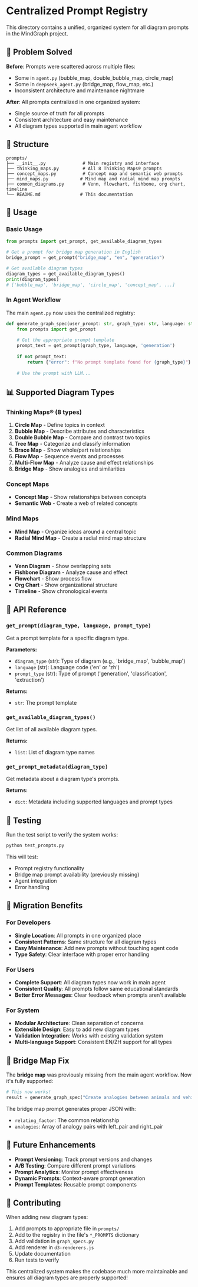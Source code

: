 # Centralized Prompt Registry

This directory contains a unified, organized system for all diagram prompts in the MindGraph project.

## 🎯 Problem Solved

**Before**: Prompts were scattered across multiple files:
- Some in `agent.py` (bubble_map, double_bubble_map, circle_map)
- Some in `deepseek_agent.py` (bridge_map, flow_map, etc.)
- Inconsistent architecture and maintenance nightmare

**After**: All prompts centralized in one organized system:
- Single source of truth for all prompts
- Consistent architecture and easy maintenance
- All diagram types supported in main agent workflow

## 📁 Structure

```
prompts/
├── __init__.py              # Main registry and interface
├── thinking_maps.py         # All 8 Thinking Maps® prompts
├── concept_maps.py          # Concept map and semantic web prompts
├── mind_maps.py            # Mind map and radial mind map prompts
├── common_diagrams.py       # Venn, flowchart, fishbone, org chart, timeline
└── README.md               # This documentation
```

## 🚀 Usage

### Basic Usage

```python
from prompts import get_prompt, get_available_diagram_types

# Get a prompt for bridge map generation in English
bridge_prompt = get_prompt("bridge_map", "en", "generation")

# Get available diagram types
diagram_types = get_available_diagram_types()
print(diagram_types)
# ['bubble_map', 'bridge_map', 'circle_map', 'concept_map', ...]
```

### In Agent Workflow

The main `agent.py` now uses the centralized registry:

```python
def generate_graph_spec(user_prompt: str, graph_type: str, language: str = 'zh') -> dict:
    from prompts import get_prompt
    
    # Get the appropriate prompt template
    prompt_text = get_prompt(graph_type, language, 'generation')
    
    if not prompt_text:
        return {"error": f"No prompt template found for {graph_type}"}
    
    # Use the prompt with LLM...
```

## 📊 Supported Diagram Types

### Thinking Maps® (8 types)
1. **Circle Map** - Define topics in context
2. **Bubble Map** - Describe attributes and characteristics  
3. **Double Bubble Map** - Compare and contrast two topics
4. **Tree Map** - Categorize and classify information
5. **Brace Map** - Show whole/part relationships
6. **Flow Map** - Sequence events and processes
7. **Multi-Flow Map** - Analyze cause and effect relationships
8. **Bridge Map** - Show analogies and similarities

### Concept Maps
- **Concept Map** - Show relationships between concepts
- **Semantic Web** - Create a web of related concepts

### Mind Maps
- **Mind Map** - Organize ideas around a central topic
- **Radial Mind Map** - Create a radial mind map structure

### Common Diagrams
- **Venn Diagram** - Show overlapping sets
- **Fishbone Diagram** - Analyze cause and effect
- **Flowchart** - Show process flow
- **Org Chart** - Show organizational structure
- **Timeline** - Show chronological events

## 🔧 API Reference

### `get_prompt(diagram_type, language, prompt_type)`

Get a prompt template for a specific diagram type.

**Parameters:**
- `diagram_type` (str): Type of diagram (e.g., 'bridge_map', 'bubble_map')
- `language` (str): Language code ('en' or 'zh')
- `prompt_type` (str): Type of prompt ('generation', 'classification', 'extraction')

**Returns:**
- `str`: The prompt template

### `get_available_diagram_types()`

Get list of all available diagram types.

**Returns:**
- `list`: List of diagram type names

### `get_prompt_metadata(diagram_type)`

Get metadata about a diagram type's prompts.

**Returns:**
- `dict`: Metadata including supported languages and prompt types

## 🧪 Testing

Run the test script to verify the system works:

```bash
python test_prompts.py
```

This will test:
- Prompt registry functionality
- Bridge map prompt availability (previously missing)
- Agent integration
- Error handling

## 🔄 Migration Benefits

### For Developers
- **Single Location**: All prompts in one organized place
- **Consistent Patterns**: Same structure for all diagram types
- **Easy Maintenance**: Add new prompts without touching agent code
- **Type Safety**: Clear interface with proper error handling

### For Users
- **Complete Support**: All diagram types now work in main agent
- **Consistent Quality**: All prompts follow same educational standards
- **Better Error Messages**: Clear feedback when prompts aren't available

### For System
- **Modular Architecture**: Clean separation of concerns
- **Extensible Design**: Easy to add new diagram types
- **Validation Integration**: Works with existing validation system
- **Multi-language Support**: Consistent EN/ZH support for all types

## 🎉 Bridge Map Fix

The **bridge map** was previously missing from the main agent workflow. Now it's fully supported:

```python
# This now works!
result = generate_graph_spec("Create analogies between animals and vehicles", "bridge_map", "en")
```

The bridge map prompt generates proper JSON with:
- `relating_factor`: The common relationship
- `analogies`: Array of analogy pairs with left_pair and right_pair

## 🔮 Future Enhancements

- **Prompt Versioning**: Track prompt versions and changes
- **A/B Testing**: Compare different prompt variations
- **Prompt Analytics**: Monitor prompt effectiveness
- **Dynamic Prompts**: Context-aware prompt generation
- **Prompt Templates**: Reusable prompt components

## 📝 Contributing

When adding new diagram types:

1. Add prompts to appropriate file in `prompts/`
2. Add to the registry in the file's `*_PROMPTS` dictionary
3. Add validation in `graph_specs.py`
4. Add renderer in `d3-renderers.js`
5. Update documentation
6. Run tests to verify

This centralized system makes the codebase much more maintainable and ensures all diagram types are properly supported! 
